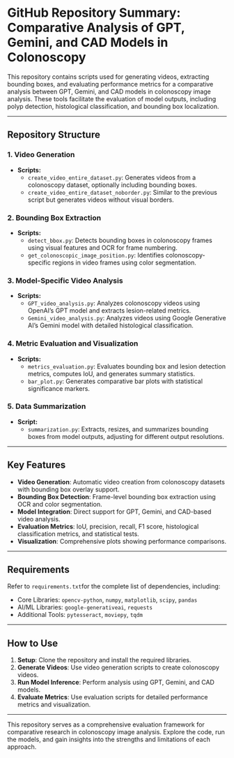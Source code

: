 # GitHub Repository Summary: Comparative Analysis of GPT, Gemini, and CAD Models in Colonoscopy

This repository contains scripts used for generating videos, extracting bounding boxes, and evaluating performance metrics for a comparative analysis between GPT, Gemini, and CAD models in colonoscopy image analysis. These tools facilitate the evaluation of model outputs, including polyp detection, histological classification, and bounding box localization.

---

## **Repository Structure**

### **1. Video Generation**
- **Scripts:**
  - `create_video_entire_dataset.py`: Generates videos from a colonoscopy dataset, optionally including bounding boxes.
  - `create_video_entire_dataset_noborder.py`: Similar to the previous script but generates videos without visual borders.

### **2. Bounding Box Extraction**
- **Scripts:**
  - `detect_bbox.py`: Detects bounding boxes in colonoscopy frames using visual features and OCR for frame numbering.
  - `get_colonoscopic_image_position.py`: Identifies colonoscopy-specific regions in video frames using color segmentation.

### **3. Model-Specific Video Analysis**
- **Scripts:**
  - `GPT_video_analysis.py`: Analyzes colonoscopy videos using OpenAI’s GPT model and extracts lesion-related metrics.
  - `Gemini_video_analysis.py`: Analyzes videos using Google Generative AI’s Gemini model with detailed histological classification.

### **4. Metric Evaluation and Visualization**
- **Scripts:**
  - `metrics_evaluation.py`: Evaluates bounding box and lesion detection metrics, computes IoU, and generates summary statistics.
  - `bar_plot.py`: Generates comparative bar plots with statistical significance markers.

### **5. Data Summarization**
- **Script:**
  - `summarization.py`: Extracts, resizes, and summarizes bounding boxes from model outputs, adjusting for different output resolutions.

---

## **Key Features**
- **Video Generation**: Automatic video creation from colonoscopy datasets with bounding box overlay support.
- **Bounding Box Detection**: Frame-level bounding box extraction using OCR and color segmentation.
- **Model Integration**: Direct support for GPT, Gemini, and CAD-based video analysis.
- **Evaluation Metrics**: IoU, precision, recall, F1 score, histological classification metrics, and statistical tests.
- **Visualization**: Comprehensive plots showing performance comparisons.

---

## **Requirements**
Refer to `requirements.txt`for the complete list of dependencies, including:
- Core Libraries: `opencv-python`, `numpy`, `matplotlib`, `scipy`, `pandas`
- AI/ML Libraries: `google-generativeai`, `requests`
- Additional Tools: `pytesseract`, `moviepy`, `tqdm`

---

## **How to Use**
1. **Setup**: Clone the repository and install the required libraries.
2. **Generate Videos**: Use video generation scripts to create colonoscopy videos.
3. **Run Model Inference**: Perform analysis using GPT, Gemini, and CAD models.
4. **Evaluate Metrics**: Use evaluation scripts for detailed performance metrics and visualization.

---

This repository serves as a comprehensive evaluation framework for comparative research in colonoscopy image analysis. Explore the code, run the models, and gain insights into the strengths and limitations of each approach.